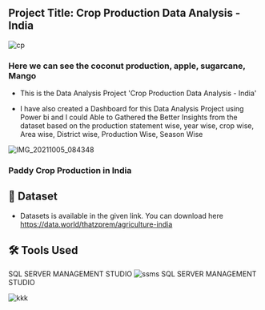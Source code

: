 

##  Project Title: Crop Production Data Analysis - India

![cp](https://user-images.githubusercontent.com/79318960/136939523-e12a85eb-0731-4f6f-acf5-dd5ce91a2e94.png)
### Here we can see the coconut production, apple, sugarcane, Mango

 - This is the  Data Analysis Project 'Crop Production Data Analysis - India' 
 
 - I have also created a Dashboard for this Data Analysis Project using Power bi and I could Able to Gathered the Better Insights from the dataset based on the production statement wise, year wise, crop wise, Area wise, District wise, Production Wise, Season Wise
 
 ![IMG_20211005_084348](https://user-images.githubusercontent.com/79318960/137636550-aab899f1-c714-4495-baeb-809c3abee2b0.JPG)
 ### Paddy Crop Production in India
 
 ## 📌 Dataset
 
  - Datasets is available in the given link. You can download here https://data.world/thatzprem/agriculture-india 
  
  
 ## 🛠 Tools Used
 SQL SERVER MANAGEMENT STUDIO
 ![ssms](https://user-images.githubusercontent.com/79318960/137640397-0739758c-c30b-4125-a26d-b2dd82c812bc.gif)
  SQL SERVER MANAGEMENT STUDIO

 
 ![kkk](https://user-images.githubusercontent.com/79318960/137640783-5e03fb03-0455-4bc4-a608-8184ad3e8895.gif)
 


 



 
